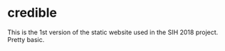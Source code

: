 # credible

This is the 1st version of the static website used in the SIH 2018 project.
Pretty basic.
